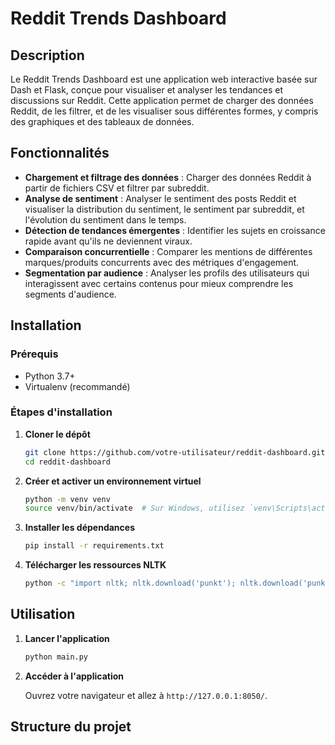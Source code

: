 # Reddit Trends Dashboard

## Description

Le Reddit Trends Dashboard est une application web interactive basée sur Dash et Flask, conçue pour visualiser et analyser les tendances et discussions sur Reddit. Cette application permet de charger des données Reddit, de les filtrer, et de les visualiser sous différentes formes, y compris des graphiques et des tableaux de données.

## Fonctionnalités

- **Chargement et filtrage des données** : Charger des données Reddit à partir de fichiers CSV et filtrer par subreddit.
- **Analyse de sentiment** : Analyser le sentiment des posts Reddit et visualiser la distribution du sentiment, le sentiment par subreddit, et l'évolution du sentiment dans le temps.
- **Détection de tendances émergentes** : Identifier les sujets en croissance rapide avant qu'ils ne deviennent viraux.
- **Comparaison concurrentielle** : Comparer les mentions de différentes marques/produits concurrents avec des métriques d'engagement.
- **Segmentation par audience** : Analyser les profils des utilisateurs qui interagissent avec certains contenus pour mieux comprendre les segments d'audience.

## Installation

### Prérequis

- Python 3.7+
- Virtualenv (recommandé)

### Étapes d'installation

1. **Cloner le dépôt**

    ```bash
    git clone https://github.com/votre-utilisateur/reddit-dashboard.git
    cd reddit-dashboard
    ```

2. **Créer et activer un environnement virtuel**

    ```bash
    python -m venv venv
    source venv/bin/activate  # Sur Windows, utilisez `venv\Scripts\activate`
    ```

3. **Installer les dépendances**

    ```bash
    pip install -r requirements.txt
    ```

4. **Télécharger les ressources NLTK**

    ```bash
    python -c "import nltk; nltk.download('punkt'); nltk.download('punkt_tab'); nltk.download('stopwords'); nltk.download('vader_lexicon')"
    ```

## Utilisation

1. **Lancer l'application**

    ```bash
    python main.py
    ```

2. **Accéder à l'application**

    Ouvrez votre navigateur et allez à `http://127.0.0.1:8050/`.

## Structure du projet


